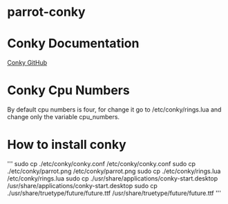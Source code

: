 # parrot-conky


# Conky Documentation
[Conky GitHub](https://github.com/brndnmtthws/conky)

# Conky Cpu Numbers
By default cpu numbers is four, for change it go to /etc/conky/rings.lua and change only the variable cpu_numbers.

# How to install conky

'''
sudo cp ./etc/conky/conky.conf /etc/conky/conky.conf
sudo cp ./etc/conky/parrot.png /etc/conky/parrot.png
sudo cp ./etc/conky/rings.lua /etc/conky/rings.lua
sudo cp ./usr/share/applications/conky-start.desktop /usr/share/applications/conky-start.desktop
sudo cp ./usr/share/truetype/future/future.ttf /usr/share/truetype/future/future.ttf
'''
